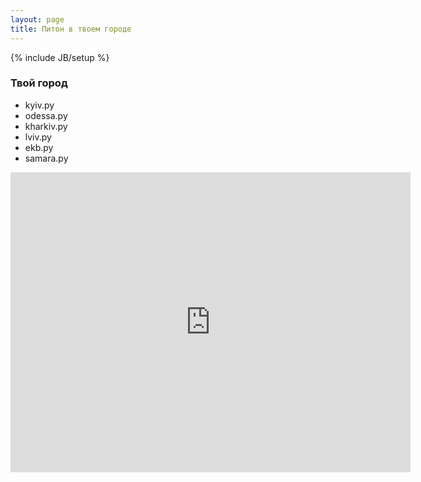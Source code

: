 ```yaml
---
layout: page
title: Питон в твоем городе
---
```

{% include JB/setup %}

### Твой город

 * kyiv.py
 * odessa.py
 * kharkiv.py
 * lviv.py
 * ekb.py
 * samara.py

<iframe
  width="640" height="480" frameborder="0" scrolling="no" marginheight="0" marginwidth="0"
  src="http://maps.google.ru/maps/ms?msa=0&amp;msid=209932790603589637954.0004b8e9b56a324fd4508&amp;hl=ru&amp;ie=UTF8&amp;ll=51.667292,42.314858&amp;spn=10.365417,36.570283&amp;t=p&amp;output=embed">
</iframe>
